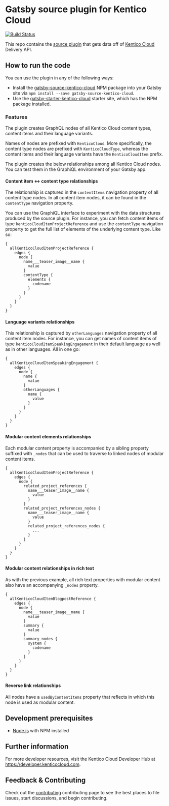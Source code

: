 # Gatsby source plugin for Kentico Cloud

[![Build Status](https://api.travis-ci.org/Kentico/gatsby-source-kentico-cloud.svg?branch=master)](https://travis-ci.org/Kentico/gatsby-source-kentico-cloud)

This repo contains the [source plugin](https://www.gatsbyjs.org/docs/recipes/#sourcing-data) that gets data off of [Kentico Cloud](https://kenticocloud.com) Delivery API.

## How to run the code

You can use the plugin in any of the following ways:

* Install the [gatsby-source-kentico-cloud](https://www.npmjs.com/package/gatsby-source-kentico-cloud) NPM package into your Gatsby site via `npm install --save gatsby-source-kentico-cloud`.
* Use the [gatsby-starter-kentico-cloud](https://github.com/Kentico/gatsby-starter-kentico-cloud) starter site, which has the NPM package installed.

### Features

The plugin creates GraphQL nodes of all Kentico Cloud content types, content items and their language variants.

Names of nodes are prefixed with `KenticoCloud`. More specifically, the content type nodes are prefixed with `KenticoCloudType`, whereas the content items and their language variants have the `KenticoCloudItem` prefix.

The plugin creates the below relationships among all Kentico Cloud nodes. You can test them in the GraphiQL environment of your Gatsby app.

#### Content item <-> content type relationships

The relationship is captured in the `contentItems` navigation property of all content type nodes. In all content item nodes, it can be found in the `contentType` navigation property.

You can use the GraphiQL interface to experiment with the data structures produced by the source plugin. For instance, you can fetch content items of type `kenticoCloudItemProjectReference` and use the `contentType` navigation property to get the full list of elements of the underlying content type. Like so:

    {
      allKenticoCloudItemProjectReference {
        edges {
          node {
            name___teaser_image__name {
              value
            }
            contentType {
              elements {
                codename
              }
            }
          }
        }
      }
    }

#### Language variants relationships

This relationship is captured by `otherLanguages` navigation property of all content item nodes. For instance, you can get names of content items of type `kenticoCloudItemSpeakingEngagement` in their default language as well as in other languages. All in one go:

    {
      allKenticoCloudItemSpeakingEngagement {
        edges {
          node {
            name {
              value
            }
            otherLanguages {
              name {
                value
              }
            }
          }
        }
      }
    }
    
#### Modular content elements relationships

Each modular content property is accompanied by a sibling property suffixed with `_nodes` that can be used to traverse to linked nodes of modular content items.

    {
      allKenticoCloudItemProjectReference {
        edges {
          node {
            related_project_references {
              name___teaser_image__name {
                value
              }
            }
            related_project_references_nodes {
              name___teaser_image__name {
                value
              }
              related_project_references_nodes {
                ...
              }
            }
          }
        }
      }
    }

#### Modular content relationships in rich text

As with the previous example, all rich text properties with modular content also have an accompanying `_nodes` property.

    {
      allKenticoCloudItemBlogpostReference {
        edges {
          node {
            name___teaser_image__name {
              value
            }
            summary {
              value
            }
            summary_nodes {
              system {
                codename
              }
            }
          }
        }
      }
    }

#### Reverse link relationships

All nodes have a `usedByContentItems` property that reflects in which this node is used as modular content.

## Development prerequisites

* [Node.js](https://nodejs.org/) with NPM installed

## Further information

For more developer resources, visit the Kentico Cloud Developer Hub at https://developer.kenticocloud.com.

## Feedback & Contributing

Check out the [contributing](https://github.com/Kentico/gatsby-source-kentico-cloud/blob/master/CONTRIBUTING.md) contributing page to see the best places to file issues, start discussions, and begin contributing.
